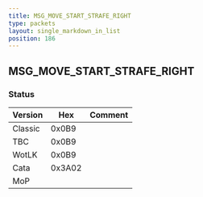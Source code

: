 ```yaml
---
title: MSG_MOVE_START_STRAFE_RIGHT
type: packets
layout: single_markdown_in_list
position: 186
---
```


## MSG_MOVE_START_STRAFE_RIGHT

### Status

Version    | Hex        | Comment
---------- | ---------- | ---------- 
Classic    | 0x0B9      |
TBC        | 0x0B9      |
WotLK      | 0x0B9      |
Cata       | 0x3A02     |
MoP        |            |
